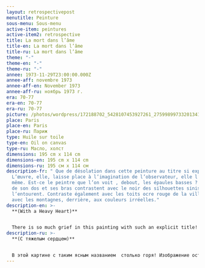 ```yaml
---
layout: retrospectivepost
menutitle: Peinture
sous-menu: Sous-menu
active-item: peintures
active-item2: retrospective
title: La mort dans l’âme
title-en: La mort dans l’âme
title-ru: La mort dans l’âme
theme: "-"
theme-en: "-"
theme-ru: "-"
annee: 1973-11-29T23:00:00.000Z
annee-aff: novembre 1973
annee-aff-en: November 1973
annee-aff-ru: ноябрь 1973 г.
era: 70-77
era-en: 70-77
era-ru: 70-77
picture: /photos/wordpress/172188702_5428107453927261_2759989973320134181_n.jpg
place: Paris
place-en: Paris
place-ru: Париж
type: Huile sur toile
type-en: Oil on canvas
type-ru: Масло, холст
dimensions: 195 cm x 114 cm
dimensions-en: 195 cm x 114 cm
dimensions-ru: 195 см x 114 см
description-fr: " Que de désolation dans cette peinture au titre si explicite !
  L’œuvre, elle, laisse place à l’imagination de l’observateur, elle l’impose,
  même. Est-ce le peintre que l’on voit , debout, les épaules basses ? Le bleu
  de son dos et ses bras contrastent avec le noir des silhouettes sinistres qui
  l’entourent. Contraste également avec les toits ocre rouge de la ville, et
  avec les montagnes, derrière, aux couleurs irréelles."
description-en: >-
  **(With a Heavy Heart)**


  There is so much grief in this painting with such an explicit title! The work leaves room for the imagination of the observer, it imposes it. Is this the painter we see standing, his shoulders down? The blue of his back and arms contrasts with the black of the terrifying creatures surrounding him. Contrast also with the red ocher roofs of the city and with the mountains behind with unreal colors.
description-ru: >-
  **(С тяжелым сердцем)**


  В этой картине с таким ясным названием  столько горя! Изображение оставляет простор для воображения наблюдателя. Возможно, перед нами художник с опущенными плечами? Синий цвет его спины и рук контрастирует с черным цветом окружающих его ужасающих существ. Его фигура противопоставлена красно-охровым крышами города и горам позади, выполненным в нереальных тонах.
---
```

